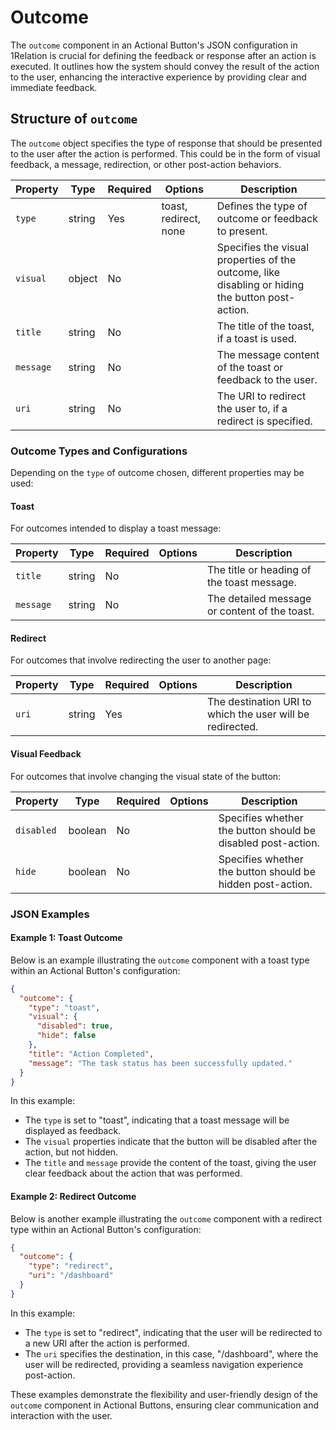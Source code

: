 # Outcome

The `outcome` component in an Actional Button's JSON configuration in 1Relation is crucial for defining the feedback or response after an action is executed. It outlines how the system should convey the result of the action to the user, enhancing the interactive experience by providing clear and immediate feedback.

## Structure of `outcome`

The `outcome` object specifies the type of response that should be presented to the user after the action is performed. This could be in the form of visual feedback, a message, redirection, or other post-action behaviors.

| Property    | Type    | Required | Options         | Description |
|-------------|---------|----------|-----------------|-------------|
| `type`      | string  | Yes      | toast, redirect, none | Defines the type of outcome or feedback to present. |
| `visual`    | object  | No       |                 | Specifies the visual properties of the outcome, like disabling or hiding the button post-action. |
| `title`     | string  | No       |                 | The title of the toast, if a toast is used. |
| `message`   | string  | No       |                 | The message content of the toast or feedback to the user. |
| `uri`       | string  | No       |                 | The URI to redirect the user to, if a redirect is specified. |

### Outcome Types and Configurations

Depending on the `type` of outcome chosen, different properties may be used:

#### Toast
For outcomes intended to display a toast message:

| Property | Type   | Required | Options | Description |
|----------|--------|----------|---------|-------------|
| `title`  | string | No       |         | The title or heading of the toast message. |
| `message`| string | No       |         | The detailed message or content of the toast. |

#### Redirect
For outcomes that involve redirecting the user to another page:

| Property | Type   | Required | Options | Description |
|----------|--------|----------|---------|-------------|
| `uri`    | string | Yes      |         | The destination URI to which the user will be redirected. |

#### Visual Feedback
For outcomes that involve changing the visual state of the button:

| Property    | Type    | Required | Options | Description |
|-------------|---------|----------|---------|-------------|
| `disabled`  | boolean | No       |         | Specifies whether the button should be disabled post-action. |
| `hide`      | boolean | No       |         | Specifies whether the button should be hidden post-action. |

### JSON Examples

#### Example 1: Toast Outcome
Below is an example illustrating the `outcome` component with a toast type within an Actional Button's configuration:

```json
{
  "outcome": {
    "type": "toast",
    "visual": {
      "disabled": true,
      "hide": false
    },
    "title": "Action Completed",
    "message": "The task status has been successfully updated."
  }
}
```

In this example:

- The `type` is set to "toast", indicating that a toast message will be displayed as feedback.
- The `visual` properties indicate that the button will be disabled after the action, but not hidden.
- The `title` and `message` provide the content of the toast, giving the user clear feedback about the action that was performed.

#### Example 2: Redirect Outcome
Below is another example illustrating the `outcome` component with a redirect type within an Actional Button's configuration:

```json
{
  "outcome": {
    "type": "redirect",
    "uri": "/dashboard"
  }
}
```

In this example:

- The `type` is set to "redirect", indicating that the user will be redirected to a new URI after the action is performed.
- The `uri` specifies the destination, in this case, "/dashboard", where the user will be redirected, providing a seamless navigation experience post-action.

These examples demonstrate the flexibility and user-friendly design of the `outcome` component in Actional Buttons, ensuring clear communication and interaction with the user.
